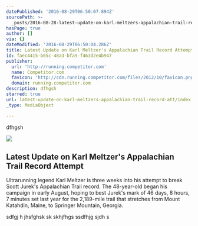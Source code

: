 ```yaml
---
datePublished: '2016-08-29T06:50:07.894Z'
sourcePath: >-
  _posts/2016-08-28-latest-update-on-karl-meltzers-appalachian-trail-record-att.md
hasPage: true
author: []
via: {}
dateModified: '2016-08-29T06:50:04.286Z'
title: Latest Update on Karl Meltzer's Appalachian Trail Record Attempt
id: faec4415-b65c-48a3-bfa9-f463d2e4b947
publisher:
  url: 'http://running.competitor.com'
  name: Competitor.com
  favicon: 'http://cdn.running.competitor.com/files/2012/10/favicon.png'
  domain: running.competitor.com
description: dfhgsh
starred: true
url: latest-update-on-karl-meltzers-appalachian-trail-record-att/index.html
_type: MediaObject

---
```

dfhgsh

<article style=""><img src="https://imgflo.herokuapp.com/graph/vahj1ThiexotieMo/a0952484ce68541390fe895bc533a12d/noop.jpg?input=http%3A%2F%2Fcdn.running.competitor.com%2Ffiles%2F2016%2F08%2Fcerosgallery-05-karllaceup-quarter.jpg" /><h1>Latest Update on Karl Meltzer's Appalachian Trail Record Attempt</h1><p>Ultrarunning legend Karl Meltzer is three weeks into his attempt to break Scott Jurek's Appalachian Trail record. The 48-year-old began his campaign in early August, hoping to best Jurek's mark of 46 days, 8 hours, 7 minutes set last year for the 2,189-mile trail that stretches from Mount Katahdin, Maine, to Springer Mountain, Georgia.</p></article>

sdfgj h jhsfghsk sk skhjfhgs ssdfhjg sjdh s